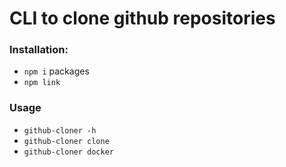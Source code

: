 # CLI to clone github repositories

### Installation:

- `npm i` packages
- `npm link`

### Usage

- `github-cloner -h`
- `github-cloner clone`
- `github-cloner docker`
